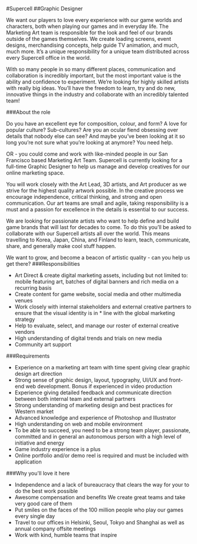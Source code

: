 #Supercell
##Graphic Designer

We want our players to love every experience with our game worlds and characters, both when playing our games and in everyday life. The Marketing Art team is responsible for the look and feel of our brands outside of the games themselves. We create loading screens, event designs, merchandising concepts, help guide TV animation, and much, much more. It’s a unique responsibility for a unique team distributed across every Supercell office in the world.

With so many people in so many different places, communication and collaboration is incredibly important, but the most important value is the ability and confidence to experiment. We’re looking for highly skilled artists with really big ideas. You’ll have the freedom to learn, try and do new, innovative things in the industry and collaborate with an incredibly talented team!


###About the role

Do you have an excellent eye for composition, colour, and form? A love for popular culture? Sub-cultures? Are you an ocular fiend obsessing over details that nobody else can see? And maybe you’ve been looking at it so long you’re not sure what you’re looking at anymore? You need help.

OR - you could come and work with like-minded people in our San Francisco based Marketing Art Team. Supercell is currently looking for a full-time Graphic Designer to help us manage and develop creatives for our online marketing space.

You will work closely with the Art Lead, 3D artists, and Art producer as we strive for the highest quality artwork possible. In the creative process we encourage independence, critical thinking, and strong and open communication. Our art teams are small and agile, taking responsibility is a must and a passion for excellence in the details is essential to our success.

We are looking for passionate artists who want to help define and build game brands that will last for decades to come. To do this you’ll be asked to collaborate with our Supercell artists all over the world. This means travelling to Korea, Japan, China, and Finland to learn, teach, communicate, share, and generally make cool stuff happen.

We want to grow, and become a beacon of artistic quality - can you help us get there?
###Responsibilities

* Art Direct & create digital marketing assets, including but not limited to: mobile featuring art, batches of digital banners and rich media on a recurring basis
* Create content for game website, social media and other multimedia venues
* Work closely with internal stakeholders and external creative partners to ensure that the visual identity is in * line with the global marketing strategy
* Help to evaluate, select, and manage our roster of external creative vendors
* High understanding of digital trends and trials on new media
* Community art support

###Requirements

* Experience on a marketing art team with time spent giving clear graphic design art direction
* Strong sense of graphic design, layout, typography, UI/UX and front-end web development. Bonus if experienced in video production
* Experience giving detailed feedback and communicate direction between both internal team and external partners
* Strong understanding of marketing design and best practices for Western market
* Advanced knowledge and experience of Photoshop and Illustrator
* High understanding on web and mobile environment
* To be able to succeed, you need to be a strong team player, passionate, committed and in general an autonomous person with a high level of initiative and energy
* Game industry experience is a plus
* Online portfolio and/or demo reel is required and must be included with application

###Why you'll love it here

* Independence and a lack of bureaucracy that clears the way for your to do the best work possible
* Awesome compensation and benefits We create great teams and take very good care of them
* Put smiles on the faces of the 100 million people who play our games every single day
* Travel to our offices in Helsinki, Seoul, Tokyo and Shanghai as well as annual company offsite meetings
* Work with kind, humble teams that inspire